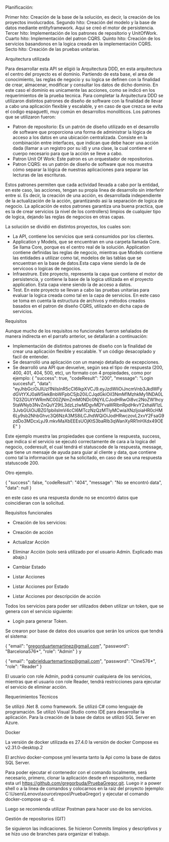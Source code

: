 Planificación:

Primer hito: Creación de la base de la solución, es decir, la creación de los proyectos involucrados.
Segundo hito: Creación del modelo y la base de datos mediante entityframework. Aqui se creó el motor de persistencia.
Tercer hito: Implementación de los patrones de repositorio y UnitOfWork.
Cuarto hito: Implementación del patron CQRS.
Quinto hito: Creación de los servicios basandonos en la logica creada en la implementación CQRS.
Secto hito: Creación de las pruebas unitarias.

Arquitectura utilizada

Para desarrollar esta API se eligió la Arquitectura DDD, en esta arquitectura el centro del proyecto es el dominio. Partiendo de esta base, el area de conocimiento, las reglas de negocio y su logica se definen con la finalidad de crear, almacenar, modificar y consultar los datos de dicho dominio. En este caso el dominio es unicamente las acciones, como se indicó en los requerimientos de la prueba tecnica.
Para completar la Arquitectura DDD se utilizaron distintos patrones de diseño de software con la finalidad de llevar a cabo una aplicación flexible y escalable, y en caso de que crezca se evita el codigo espaguetti, muy común en desarrollos monoliticos.
Los patrones que se utilizaron fueron:
- Patron de repositorio: Es un patrón de diseño utilizado en el desarrollo de software que proporciona una forma de administrar la lógica de acceso a los datos en una ubicación centralizada. Consiste en la combinación entre interfaces, que indican que debe hacer una acción dada (llamar a un registro por su id) y una clase, la cual contiene el cuerpo necesario para que la acción se lleve a cabo.
- Patron Unit Of Work: Este patron es un orquestador de repositorios.
- Patron CQRS: es un patrón de diseño de software que nos muestra cómo separar la lógica de nuestras aplicaciones para separar las lecturas de las escrituras.

Estos patrones permiten que cada actividad llevada a cabo  por la entidad, en este caso, las acciones, tengan su propia linea de desarrollo sin interferir entre si. Es decir, la creación de una acción, es desarrollada independiente de la actualización de la acción, garantizando asi la separación de logica de negocio. 
La aplicación de estos patrones garantiza una buena practica, que es la de crear servicios (a nivel de los controllers) limpios de cualquier tipo de logica, dejando las reglas de negocios en otras capas.

La solución se dividió en distintos proyectos, los cuales son:

-  La API, contiene los servicios que será consumidos por los clientes.
-  Application y Models, que se encuentran en una carpeta llamada Core. Se llama Core, porque es el centro real de la solución. Application contiene definidas las reglas de negocio, mientras que Models contiene las entidades a utilizar como tal, modelos de las tablas que se encuentran en la base de datos.Esta capa viene siendo la de de servicoos o logicas de negocios.
- Infraestrure. Este proyecto, representa la capa que contiene el motor de persistencia, y contiene la base de la logica utilizada en el proyecto application. Esta capa viene siendo la  de acceso a datos.
- Test. En este proyecto se llevan a cabo las pruebas unitarias para evaluar la logica creada como tal en la capa de servicios. En este caso se toma en cuenta la estructura de archivos y métodos creados basados en el patron de diseño CQRS, utilizado en dicha capa de servicios.

Requisitos

Aunque mucho de los requisitos no funcionales fueron señalados de manera indirecta en el parrafo anterior, se detallarán a continuación:

- Implementación de distintos patrones de diseño con la finalidad de crear una aplicación flexible y escalable. Y un código desacoplado y facil de entender.
- Se desarrolló una aplicación con un manejo detallado de excepciones.
- Se dearrolló una API que devuelve, según sea el tipo de respuesta (200, 400, 401, 404, 500, etc), un formato con 4 propiedades, como por ejemplo:
{
    "success": true,
    "codeResult": "200",
    "message": "Login succesful",
    "data": "eyJhbGciOiJIUzI1NiIsInR5cCI6IkpXVCJ9.eyJzdWIiOiJncmVnb3JkdWFydGVtYXJ0aW5lekBnbWFpbC5jb20iLCJqdGkiOiI3NmM1MzhkMy1lNDA0LTQ3ZGUtYWRmNC00ZjNmZmM0NDc0NjYiLCJodHRwOi8vc2NoZW1hcy5taWNyb3NvZnQuY29tL3dzLzIwMDgvMDYvaWRlbnRpdHkvY2xhaW1zL3JvbGUiOiJBZG1pbiIsImV4cCI6MTczNzQzMTIyMCwiaXNzIjoiaHR0cHM6Ly9sb2NhbGhvc3Q6NzA3MS8iLCJhdWQiOiJodHRwczovL2xvY2FsaG9zdDo3MDcxLyJ9.mkvMaXbEEEsUOjKtS3baRlb3qWanXyRR1nHXdx49OEE"
}

Este ejemplo muestra las propiedades que contiene la respuesta, success, que indica si el servicio se ejecutó correctamente de cara a la logica del negocio, coderesult, el cual tendrá el statuscode de la respuesta, message, que tiene un mensaje de ayuda para guiar al cliente y data, que contiene como tal la información que se ha solicitado, en caso de sea una respuesta statuscode 200.

Otro ejemplo.

{
    "success": false,
    "codeResult": "404",
    "message": "No se encontró data",
    "data": null
}

en este caso es una respuesta donde no se encontró datos que coincidieran con la solicitud.

Requisitos funcionales

- Creación de los servicios:

- Creación de acción
- Actualizar Acción
- Eliminar Acción (solo será utilizado por el usuario Admin. Explicado mas abajo.)
- Cambiar Estado
- Listar Acciones
- Listar Acciones por Estado
- Listar Acciones por descripción de acción

Todos los servicios para poder ser utilizados deben utilizar un token, que se genera con el servicio siguiente:

- Login para generar Token.

Se crearon por base de datos dos usuarios que serán los unicos que tendrá el sistema:

{
  "email": "gregorduartemartinez@gmail.com",
  "password": "Barcelona576*",
  "role": "Admin"
}
 y

 {
  "email": "gabrielduartemartinez@gmail.com",
  "password": "Cine576*",
  "role": "Reader"
}

El usuario con role Admin, podrá consumir cualquiera de los servicios, mientras que el usuario con role Reader, tendrá restricciones para ejecutar el servicio de eliminar acción.


Requerimientos Técnicos

Se utilizó .Net 8. como framework.
Se utilizó C# como lenguaje de programación.
Se utilizó Visual Studio como IDE para desarrollar la aplicación.
Para la creación de la base de datos se utilizó SQL Server en Azure.

Docker

La versión de docker utilizada es 27.4.0
la versión de docker Compose es v2.31.0-desktop.2

El archivo docker-compose.yml levanta tanto la Api como la base de datos SQL Server.

Para poder ejecutar el contenedor con el comando  localmente, será necesario, primero, clonar la aplicación desde eñ
respositorio, mediante esta url https://github.com/gregorbuda/PruebaGregor.git. Luego
ir a power shell o a la linea de comandos y colocarnos en la raiz del proyecto (ejemplo: C:\Users\Lenovo\source\repos\PruebaGregor) y ejecutar el comando docker-compose up -d. 

Luego se recomienda utilizar Postman para hacer uso de los servicios.

Gestión de repositorios (GIT)

Se siguieron las indicaciones. 
Se hicieron Commits limpios y descriptivos y se hizo uso de branches para organizar el trabajo.





